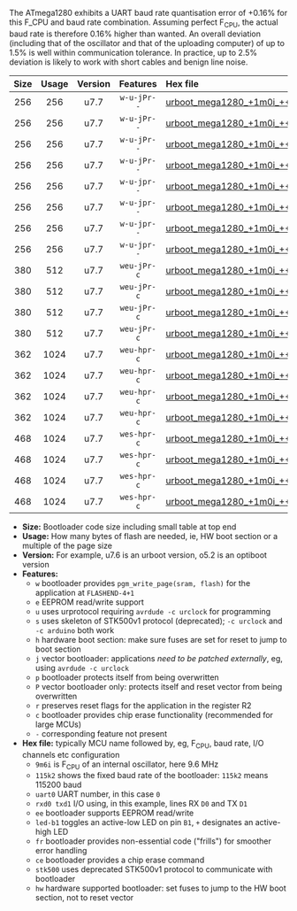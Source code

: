 The ATmega1280 exhibits a UART baud rate quantisation error of +0.16% for this F_CPU and baud rate combination. Assuming perfect F<sub>CPU</sub>, the actual baud rate is therefore 0.16% higher than wanted. An overall deviation (including that of the oscillator and that of the uploading computer) of up to 1.5% is well within communication tolerance. In practice, up to 2.5% deviation is likely to work with short cables and benign line noise.

|Size|Usage|Version|Features|Hex file|
|:-:|:-:|:-:|:-:|:--|
|256|256|u7.7|`w-u-jPr--`|[urboot_mega1280_+1m0i_+++9k6_uart0_rxe0_txe1_led+b7.hex](https://raw.githubusercontent.com/stefanrueger/urboot.hex/main/boards/mega1280/internal_oscillator/fcpu_+1m0i/br_+++9k6/urboot_mega1280_+1m0i_+++9k6_uart0_rxe0_txe1_led+b7.hex)|
|256|256|u7.7|`w-u-jPr--`|[urboot_mega1280_+1m0i_+++9k6_uart1_rxd2_txd3_led+b7.hex](https://raw.githubusercontent.com/stefanrueger/urboot.hex/main/boards/mega1280/internal_oscillator/fcpu_+1m0i/br_+++9k6/urboot_mega1280_+1m0i_+++9k6_uart1_rxd2_txd3_led+b7.hex)|
|256|256|u7.7|`w-u-jPr--`|[urboot_mega1280_+1m0i_+++9k6_uart2_rxh0_txh1_led+b7.hex](https://raw.githubusercontent.com/stefanrueger/urboot.hex/main/boards/mega1280/internal_oscillator/fcpu_+1m0i/br_+++9k6/urboot_mega1280_+1m0i_+++9k6_uart2_rxh0_txh1_led+b7.hex)|
|256|256|u7.7|`w-u-jPr--`|[urboot_mega1280_+1m0i_+++9k6_uart3_rxj0_txj1_led+b7.hex](https://raw.githubusercontent.com/stefanrueger/urboot.hex/main/boards/mega1280/internal_oscillator/fcpu_+1m0i/br_+++9k6/urboot_mega1280_+1m0i_+++9k6_uart3_rxj0_txj1_led+b7.hex)|
|256|256|u7.7|`w-u-jpr--`|[urboot_mega1280_+1m0i_+++9k6_uart0_rxe0_txe1_led+b7_fr.hex](https://raw.githubusercontent.com/stefanrueger/urboot.hex/main/boards/mega1280/internal_oscillator/fcpu_+1m0i/br_+++9k6/urboot_mega1280_+1m0i_+++9k6_uart0_rxe0_txe1_led+b7_fr.hex)|
|256|256|u7.7|`w-u-jpr--`|[urboot_mega1280_+1m0i_+++9k6_uart1_rxd2_txd3_led+b7_fr.hex](https://raw.githubusercontent.com/stefanrueger/urboot.hex/main/boards/mega1280/internal_oscillator/fcpu_+1m0i/br_+++9k6/urboot_mega1280_+1m0i_+++9k6_uart1_rxd2_txd3_led+b7_fr.hex)|
|256|256|u7.7|`w-u-jpr--`|[urboot_mega1280_+1m0i_+++9k6_uart2_rxh0_txh1_led+b7_fr.hex](https://raw.githubusercontent.com/stefanrueger/urboot.hex/main/boards/mega1280/internal_oscillator/fcpu_+1m0i/br_+++9k6/urboot_mega1280_+1m0i_+++9k6_uart2_rxh0_txh1_led+b7_fr.hex)|
|256|256|u7.7|`w-u-jpr--`|[urboot_mega1280_+1m0i_+++9k6_uart3_rxj0_txj1_led+b7_fr.hex](https://raw.githubusercontent.com/stefanrueger/urboot.hex/main/boards/mega1280/internal_oscillator/fcpu_+1m0i/br_+++9k6/urboot_mega1280_+1m0i_+++9k6_uart3_rxj0_txj1_led+b7_fr.hex)|
|380|512|u7.7|`weu-jPr-c`|[urboot_mega1280_+1m0i_+++9k6_uart0_rxe0_txe1_ee_led+b7_fr_ce.hex](https://raw.githubusercontent.com/stefanrueger/urboot.hex/main/boards/mega1280/internal_oscillator/fcpu_+1m0i/br_+++9k6/urboot_mega1280_+1m0i_+++9k6_uart0_rxe0_txe1_ee_led+b7_fr_ce.hex)|
|380|512|u7.7|`weu-jPr-c`|[urboot_mega1280_+1m0i_+++9k6_uart1_rxd2_txd3_ee_led+b7_fr_ce.hex](https://raw.githubusercontent.com/stefanrueger/urboot.hex/main/boards/mega1280/internal_oscillator/fcpu_+1m0i/br_+++9k6/urboot_mega1280_+1m0i_+++9k6_uart1_rxd2_txd3_ee_led+b7_fr_ce.hex)|
|380|512|u7.7|`weu-jPr-c`|[urboot_mega1280_+1m0i_+++9k6_uart2_rxh0_txh1_ee_led+b7_fr_ce.hex](https://raw.githubusercontent.com/stefanrueger/urboot.hex/main/boards/mega1280/internal_oscillator/fcpu_+1m0i/br_+++9k6/urboot_mega1280_+1m0i_+++9k6_uart2_rxh0_txh1_ee_led+b7_fr_ce.hex)|
|380|512|u7.7|`weu-jPr-c`|[urboot_mega1280_+1m0i_+++9k6_uart3_rxj0_txj1_ee_led+b7_fr_ce.hex](https://raw.githubusercontent.com/stefanrueger/urboot.hex/main/boards/mega1280/internal_oscillator/fcpu_+1m0i/br_+++9k6/urboot_mega1280_+1m0i_+++9k6_uart3_rxj0_txj1_ee_led+b7_fr_ce.hex)|
|362|1024|u7.7|`weu-hpr-c`|[urboot_mega1280_+1m0i_+++9k6_uart0_rxe0_txe1_ee_led+b7_fr_ce_hw.hex](https://raw.githubusercontent.com/stefanrueger/urboot.hex/main/boards/mega1280/internal_oscillator/fcpu_+1m0i/br_+++9k6/urboot_mega1280_+1m0i_+++9k6_uart0_rxe0_txe1_ee_led+b7_fr_ce_hw.hex)|
|362|1024|u7.7|`weu-hpr-c`|[urboot_mega1280_+1m0i_+++9k6_uart1_rxd2_txd3_ee_led+b7_fr_ce_hw.hex](https://raw.githubusercontent.com/stefanrueger/urboot.hex/main/boards/mega1280/internal_oscillator/fcpu_+1m0i/br_+++9k6/urboot_mega1280_+1m0i_+++9k6_uart1_rxd2_txd3_ee_led+b7_fr_ce_hw.hex)|
|362|1024|u7.7|`weu-hpr-c`|[urboot_mega1280_+1m0i_+++9k6_uart2_rxh0_txh1_ee_led+b7_fr_ce_hw.hex](https://raw.githubusercontent.com/stefanrueger/urboot.hex/main/boards/mega1280/internal_oscillator/fcpu_+1m0i/br_+++9k6/urboot_mega1280_+1m0i_+++9k6_uart2_rxh0_txh1_ee_led+b7_fr_ce_hw.hex)|
|362|1024|u7.7|`weu-hpr-c`|[urboot_mega1280_+1m0i_+++9k6_uart3_rxj0_txj1_ee_led+b7_fr_ce_hw.hex](https://raw.githubusercontent.com/stefanrueger/urboot.hex/main/boards/mega1280/internal_oscillator/fcpu_+1m0i/br_+++9k6/urboot_mega1280_+1m0i_+++9k6_uart3_rxj0_txj1_ee_led+b7_fr_ce_hw.hex)|
|468|1024|u7.7|`wes-hpr-c`|[urboot_mega1280_+1m0i_+++9k6_uart0_rxe0_txe1_ee_led+b7_fr_ce_stk500_hw.hex](https://raw.githubusercontent.com/stefanrueger/urboot.hex/main/boards/mega1280/internal_oscillator/fcpu_+1m0i/br_+++9k6/urboot_mega1280_+1m0i_+++9k6_uart0_rxe0_txe1_ee_led+b7_fr_ce_stk500_hw.hex)|
|468|1024|u7.7|`wes-hpr-c`|[urboot_mega1280_+1m0i_+++9k6_uart1_rxd2_txd3_ee_led+b7_fr_ce_stk500_hw.hex](https://raw.githubusercontent.com/stefanrueger/urboot.hex/main/boards/mega1280/internal_oscillator/fcpu_+1m0i/br_+++9k6/urboot_mega1280_+1m0i_+++9k6_uart1_rxd2_txd3_ee_led+b7_fr_ce_stk500_hw.hex)|
|468|1024|u7.7|`wes-hpr-c`|[urboot_mega1280_+1m0i_+++9k6_uart2_rxh0_txh1_ee_led+b7_fr_ce_stk500_hw.hex](https://raw.githubusercontent.com/stefanrueger/urboot.hex/main/boards/mega1280/internal_oscillator/fcpu_+1m0i/br_+++9k6/urboot_mega1280_+1m0i_+++9k6_uart2_rxh0_txh1_ee_led+b7_fr_ce_stk500_hw.hex)|
|468|1024|u7.7|`wes-hpr-c`|[urboot_mega1280_+1m0i_+++9k6_uart3_rxj0_txj1_ee_led+b7_fr_ce_stk500_hw.hex](https://raw.githubusercontent.com/stefanrueger/urboot.hex/main/boards/mega1280/internal_oscillator/fcpu_+1m0i/br_+++9k6/urboot_mega1280_+1m0i_+++9k6_uart3_rxj0_txj1_ee_led+b7_fr_ce_stk500_hw.hex)|

- **Size:** Bootloader code size including small table at top end
- **Usage:** How many bytes of flash are needed, ie, HW boot section or a multiple of the page size
- **Version:** For example, u7.6 is an urboot version, o5.2 is an optiboot version
- **Features:**
  + `w` bootloader provides `pgm_write_page(sram, flash)` for the application at `FLASHEND-4+1`
  + `e` EEPROM read/write support
  + `u` uses urprotocol requiring `avrdude -c urclock` for programming
  + `s` uses skeleton of STK500v1 protocol (deprecated); `-c urclock` and `-c arduino` both work
  + `h` hardware boot section: make sure fuses are set for reset to jump to boot section
  + `j` vector bootloader: applications *need to be patched externally*, eg, using `avrdude -c urclock`
  + `p` bootloader protects itself from being overwritten
  + `P` vector bootloader only: protects itself and reset vector from being overwritten
  + `r` preserves reset flags for the application in the register R2
  + `c` bootloader provides chip erase functionality (recommended for large MCUs)
  + `-` corresponding feature not present
- **Hex file:** typically MCU name followed by, eg, F<sub>CPU</sub>, baud rate, I/O channels etc configuration
  + `9m6i` is F<sub>CPU</sub> of an internal oscillator, here 9.6 MHz
  + `115k2` shows the fixed baud rate of the bootloader: `115k2` means 115200 baud
  + `uart0` UART number, in this case `0`
  + `rxd0 txd1` I/O using, in this example, lines RX `D0` and TX `D1`
  + `ee` bootloader supports EEPROM read/write
  + `led-b1` toggles an active-low LED on pin `B1`, `+` designates an active-high LED
  + `fr` bootloader provides non-essential code ("frills") for smoother error handling
  + `ce` bootloader provides a chip erase command
  + `stk500` uses deprecated STK500v1 protocol to communicate with bootloader
  + `hw` hardware supported bootloader: set fuses to jump to the HW boot section, not to reset vector
